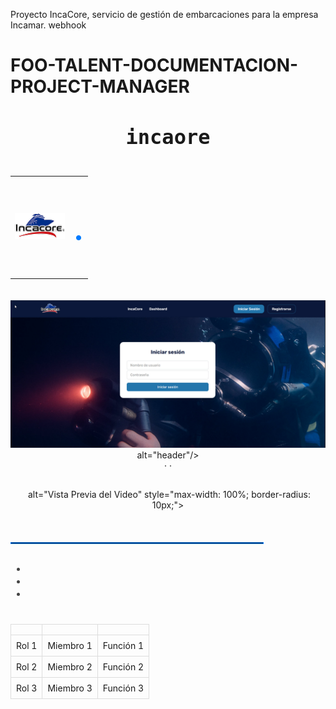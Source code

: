 Proyecto IncaCore,
servicio de gestión de embarcaciones para la empresa Incamar. webhook

# FOO-TALENT-DOCUMENTACION-PROJECT-MANAGER

<!-- ============================
  PLANTILLA README PROYECTO
  ============================ -->

<!-- Sección del título principal de la Hackathon -->
<div align="center" style="font-family: 'Fira Code', monospace; font-size: 2rem;">
  <h4>incaore</h4> 
    
</div>

<!-- Encabezado centrado con logotipo e hipervínculo -->
<div align="center">
  <table>
    <tr>
      <td>
        <!-- 🔹 Logotipo del proyecto -->
        <img src="https://github.com/Jhone-fori-freelancer/FOO-TALENT-DOCUMENTACION-PROJECT-MANAGER/blob/573aabee3c5830872cd66414e6927afb49f76659/IMG/Logo_1.png"  width="80">
      </td>
      <td>
        <!-- 🔹 Título con enlace al sistema o sitio -->
        <h1 align="center" style="color: #007bff; font-size: 3rem;">
          <a href="" <!-- https://incacore.vercel.app/ --> <!-- 🔹 Texto del título principal --> </a> ·
        </h1>
      </td>
    </tr>
  </table>
</div>

<!-- Subtítulo con breve descripción -->
<h2 align="center" style="color: #007bff; font-family: 'Arial', sans-serif; font-weight: 600; font-size: 24px;">
  <!-- 🔹 Descripción breve del proyecto -->
</h2>

<!-- HEADER: Imagen de portada -->
<div align="center" width="100">
  <img src="https://github.com/Jhone-fori-freelancer/FOO-TALENT-DOCUMENTACION-PROJECT-MANAGER/blob/825590f9d1eca22390638e2279a6e061a21ddc43/IMG/IMG-PORTADA.jpg" <!-- URL de imagen aquí --> alt="header"/>
</div>

<!-- Sección de enlaces destacados -->
<div align="center">
  <a href="" <!-- URL aquí --> <!-- 🔹 Texto aquí --> </a> · 
  <a href="" <!-- URL aquí --> <!-- 🔹 Texto aquí --> </a> · 
  <a href="" <!-- URL aquí --> <!-- 🔹 Texto aquí --> </a>
</div>

<!-- Presentación en video -->
<div align="center" style="margin-top: 20px;">
  <h2> <!-- 🔹 Subtítulo o descripción breve --> </h2>
  <p> <!-- 🔹 Párrafo descriptivo --> </p>
  <img src="" <!-- URL de imagen aquí -->
       alt="Vista Previa del Video"
       style="max-width: 100%; border-radius: 10px;">
</div>

<!-- Título principal -->
<h1 align="center" style="color: #007bff; font-size: 36px; font-weight: bold;">
  <!-- 🔹 Nombre del proyecto -->
</h1>

<!-- Subtítulo con propuesta de valor -->
<h2 align="center" style="color: #333; font-size: 24px; font-weight: 600;">
  <!-- 🔹 Propuesta de valor -->
</h2>

<!-- Párrafo introductorio -->
<p align="center" style="font-size: 18px; color: #555;">
  <!-- 🔹 Introducción al problema y propuesta -->
</p>

<hr style="border: 1px solid #007bff; width: 80%;">

<!-- Problema detectado -->
<h2 style="color: #007bff;">
  <!-- 🔹 Título sección problema -->
</h2>
<p style="font-size: 16px; color: #444;">
  <!-- 🔹 Descripción del problema -->
</p>

<!-- Solución propuesta -->
<h2 style="color: #007bff;">
  <!-- 🔹 Título sección solución -->
</h2>
<ul style="font-size: 16px; color: #444;">
  <li> <!-- 🔹 Punto 1 --> </li>
  <li> <!-- 🔹 Punto 2 --> </li>
  <li> <!-- 🔹 Punto 3 --> </li>
</ul>

<!-- Argumentos para confiar -->
<h2 style="color: #007bff;">
  <!-- 🔹 Título sección confianza -->
</h2>
<p style="font-size: 16px; color: #444;">
  <!-- 🔹 Argumento de confianza -->
</p>

<!-- Llamado a la acción -->
<h2 style="color: #007bff;">
  <!-- 🔹 Título sección CTA -->
</h2>
<p style="font-size: 16px; color: #444;">
  <!-- 🔹 Texto motivador -->
</p>

<!-- ============================
  ROLES E INTEGRANTES
  ============================ -->
<h2 align="center" style="color: #007bff; font-size: 28px; font-weight: bold;">
  <!-- 🔹 Título sección equipo -->
</h2>
<table align="center" style="width: 80%; border-collapse: collapse;">
  <tr>
    <th style="border: 1px solid #ddd; padding: 8px;"> <!-- 🔹 Rol --> </th>
    <th style="border: 1px solid #ddd; padding: 8px;"> <!-- 🔹 Nombre --> </th>
    <th style="border: 1px solid #ddd; padding: 8px;"> <!-- 🔹 Función --> </th>
  </tr>
  <tr>
    <td style="border: 1px solid #ddd; padding: 8px;">Rol 1 <!-- Ej: Líder de Proyecto --> </td>
    <td style="border: 1px solid #ddd; padding: 8px;">Miembro 1 <!-- Nombre real: Juan Pérez --> </td>
    <td style="border: 1px solid #ddd; padding: 8px;">Función 1 <!-- Ej: Coordinación general --> </td>
  </tr>
  <tr>
    <td style="border: 1px solid #ddd; padding: 8px;">Rol 2 <!-- Ej: Desarrollador Backend --> </td>
    <td style="border: 1px solid #ddd; padding: 8px;">Miembro 2 <!-- Nombre real: María López --> </td>
    <td style="border: 1px solid #ddd; padding: 8px;">Función 2 <!-- Ej: Implementación API --> </td>
  </tr>
  <tr>
    <td style="border: 1px solid #ddd; padding: 8px;">Rol 3 <!-- Ej: Diseñador UX/UI --> </td>
    <td style="border: 1px solid #ddd; padding: 8px;">Miembro 3 <!-- Nombre real: Pedro Sánchez --> </td>
    <td style="border: 1px solid #ddd; padding: 8px;">Función 3 <!-- Ej: Diseño de interfaz --> </td>
  </tr>
</table>
